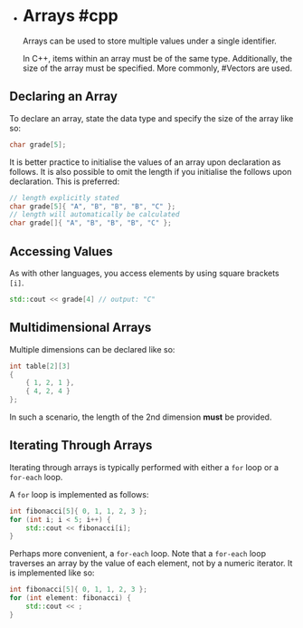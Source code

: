 - # Arrays #cpp 
  Arrays can be used to store multiple values under a single identifier.
  
  In C++, items within an array must be of the same type. Additionally, the size of the array must be specified. More commonly, #Vectors are used.
## Declaring an Array
To declare an array, state the data type and specify the size of the array like so:
```cpp
char grade[5];
```

It is better practice to initialise the values of an array upon declaration as follows. It is also possible to omit the length if you initialise the follows upon declaration. This is preferred:
```cpp
// length explicitly stated
char grade[5]{ "A", "B", "B", "B", "C" };
// length will automatically be calculated
char grade[]{ "A", "B", "B", "B", "C" };
```
## Accessing Values
As with other languages, you access elements by using square brackets `[i]`.
```cpp
std::cout << grade[4] // output: "C"
```
## Multidimensional Arrays
Multiple dimensions can be declared like so:
```cpp
int table[2][3]
{
	{ 1, 2, 1 },
	{ 4, 2, 4 }
};
```
In such a scenario, the length of the 2nd dimension **must** be provided.
## Iterating Through Arrays
Iterating through arrays is typically performed with either a `for` loop or a `for-each` loop.

A `for` loop is implemented as follows:
```cpp
int fibonacci[5]{ 0, 1, 1, 2, 3 };
for (int i; i < 5; i++) {
	std::cout << fibonacci[i];
}
```
Perhaps more convenient, a `for-each` loop. Note that a `for-each` loop traverses an array by the value of each element, not by a numeric iterator. It is implemented like so:
```cpp
int fibonacci[5]{ 0, 1, 1, 2, 3 };
for (int element: fibonacci) {
	std::cout << ;
}
```